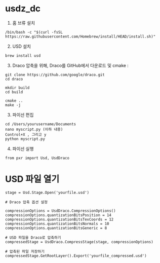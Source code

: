 # usdz_dc

1. 홈 브류 설치
```code
/bin/bash -c "$(curl -fsSL https://raw.githubusercontent.com/Homebrew/install/HEAD/install.sh)"
```
2. USD 설치
```code
brew install usd
```

3. Draco 압축을 위해, Draco를 GitHub에서 다운로드 및 cmake :
```code
git clone https://github.com/google/draco.git
cd draco

mkdir build
cd build

cmake ..
make -j
```


3. 파이선 편집 
```code
cd /Users/yourusername/Documents
nano myscript.py (이하 내용)
Control+X , 그리고 y
python myscript.py
```

4. 파이선 실행
```code
from pxr import Usd, UsdDraco
```
# USD 파일 열기
```code
stage = Usd.Stage.Open('yourfile.usd')

# Draco 압축 옵션 설정

compressionOptions = UsdDraco.CompressionOptions()
compressionOptions.quantizationBitsPosition = 14
compressionOptions.quantizationBitsTexCoords = 12
compressionOptions.quantizationBitsNormals = 10
compressionOptions.quantizationBitsGeneric = 8

# USD 파일을 Draco로 압축하기
compressedStage = UsdDraco.CompressStage(stage, compressionOptions)

# 압축된 파일 저장하기
compressedStage.GetRootLayer().Export('yourfile_compressed.usd')
```
